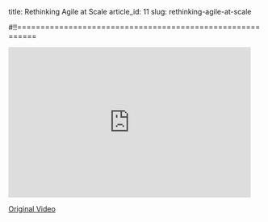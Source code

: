 title: Rethinking Agile at Scale
article_id: 11
slug: rethinking-agile-at-scale

#!!==========================================================

<div class="video-wrapper o-pull-block o-pull-block--both"><iframe class="wistia_embed" name="wistia_embed" src="http://fast.wistia.net/embed/iframe/pr1wq6svy7?canonicalUrl=http%3A%2F%2Fwww.thoughtworks.com%2Ftalks%2Frethinking-the-agile-enterprise&canonicalTitle=Rethinking%20the%20Agile%20Enterprise%20%7C%20ThoughtWorks" allowtransparency="true" frameborder="0" scrolling="no" width="480" height="298"></iframe></div>

<a href="http://www.thoughtworks.com/talks/rethinking-the-agile-enterprise">Original Video</a>
